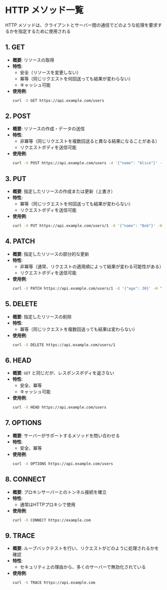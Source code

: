 # HTTP メソッド一覧

HTTP メソッドは、クライアントとサーバー間の通信でどのような処理を要求するかを指定するために使用される

## **1. GET**
- **概要**: リソースの取得
- **特性**: 
  - 安全（リソースを変更しない）
  - 冪等（同じリクエストを何回送っても結果が変わらない）
  - キャッシュ可能
- **使用例**:
  ```bash
  curl -X GET https://api.example.com/users
  ```

## **2. POST**
- **概要**: リソースの作成・データの送信
- **特性**: 
  - 非冪等（同じリクエストを複数回送ると異なる結果になることがある）
  - リクエストボディを送信可能
- **使用例**:
  ```bash
  curl -X POST https://api.example.com/users -d '{"name": "Alice"}' -H "Content-Type: application/json"
  ```

## **3. PUT**
- **概要**: 指定したリソースの作成または更新（上書き）
- **特性**: 
  - 冪等（同じリクエストを何回送っても結果が変わらない）
  - リクエストボディを送信可能
- **使用例**:
  ```bash
  curl -X PUT https://api.example.com/users/1 -d '{"name": "Bob"}' -H "Content-Type: application/json"
  ```

## **4. PATCH**
- **概要**: 指定したリソースの部分的な更新
- **特性**: 
  - 非冪等（通常、リクエストの適用順によって結果が変わる可能性がある）
  - リクエストボディを送信可能
- **使用例**:
  ```bash
  curl -X PATCH https://api.example.com/users/1 -d '{"age": 30}' -H "Content-Type: application/json"
  ```

## **5. DELETE**
- **概要**: 指定したリソースの削除
- **特性**: 
  - 冪等（同じリクエストを複数回送っても結果は変わらない）
- **使用例**:
  ```bash
  curl -X DELETE https://api.example.com/users/1
  ```

## **6. HEAD**
- **概要**: `GET` と同じだが、レスポンスボディを返さない
- **特性**: 
  - 安全、冪等
  - キャッシュ可能
- **使用例**:
  ```bash
  curl -X HEAD https://api.example.com/users
  ```

## **7. OPTIONS**
- **概要**: サーバーがサポートするメソッドを問い合わせる
- **特性**: 
  - 安全、冪等
- **使用例**:
  ```bash
  curl -X OPTIONS https://api.example.com/users
  ```

## **8. CONNECT**
- **概要**: プロキシサーバーとのトンネル接続を確立
- **特性**: 
  - 通常はHTTPプロキシで使用
- **使用例**:
  ```bash
  curl -X CONNECT https://example.com
  ```

## **9. TRACE**
- **概要**: ループバックテストを行い、リクエストがどのように処理されるかを確認
- **特性**: 
  - セキュリティ上の理由から、多くのサーバーで無効化されている
- **使用例**:
  ```bash
  curl -X TRACE https://api.example.com
  ```
